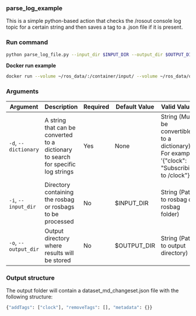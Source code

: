 ### parse_log_example

This is a simple python-based action that checks the /rosout console log topic for a certain string and then saves a tag to a .json file if it is present. 

### Run command

```bash 
python parse_log_file.py --input_dir $INPUT_DIR --output_dir $OUTPUT_DIR -d '{"tag": "keyword_string"}'
```

**Docker run example**

```bash
docker run --volume ~/ros_data/:/container/input/ --volume ~/ros_data/output/:/container/output/ robologs-ros-actions "python /function/actions/python/robologs_ros_actions/parse_log_example/parse_log_file.py --input_dir /container/input --output_dir /container/output -d '{\"clock\": \"Subscribing to /clock\"}'"
```

### Arguments

| Argument         | Description                                                                     | Required | Default Value   | Valid Values                                                |
|------------------|---------------------------------------------------------------------------------|----------|-----------------|-------------------------------------------------------------|
| `-d`, `--dictionary` | A string that can be converted to a dictionary to search for specific log strings | Yes      | None            | String (Must be convertible to a dictionary). For example: '{\"clock\": \"Subscribing to /clock\"}' |
| `-i`, `--input_dir`  | Directory containing the rosbag or rosbags to be processed                       | No       | $INPUT_DIR      | String (Path to rosbag or rosbag folder)                    |
| `-o`, `--output_dir` | Output directory where results will be stored                                    | No       | $OUTPUT_DIR     | String (Path to output directory)                           |

### Output structure
The output folder will contain a dataset_md_changeset.json file with the following structure:
```python
{"addTags": ["clock"], "removeTags": [], "metadata": {}}
``` 
